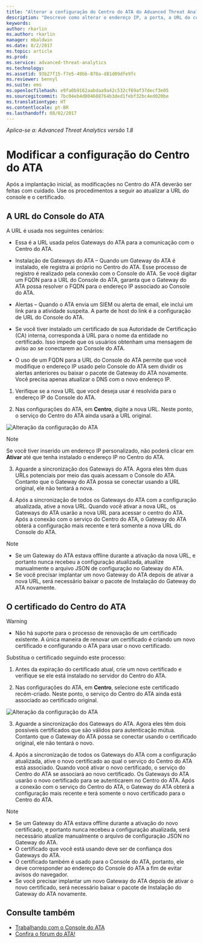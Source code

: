 ```yaml
---
title: "Alterar a configuração do Centro do ATA do Advanced Threat Analytics | Microsoft Docs"
description: "Descreve como alterar o endereço IP, a porta, a URL do console ou o certificado de seu Centro do ATA."
keywords: 
author: rkarlin
ms.author: rkarlin
manager: mbaldwin
ms.date: 8/2/2017
ms.topic: article
ms.prod: 
ms.service: advanced-threat-analytics
ms.technology: 
ms.assetid: 93b27f15-f7e5-49bb-870a-d81d09dfe9fc
ms.reviewer: bennyl
ms.suite: ems
ms.openlocfilehash: e9fa0b9162aabdaa9a42c532cf69af37decf3e05
ms.sourcegitcommit: 7bc04eb4d004608764b3ded1febf32bc4ed020be
ms.translationtype: HT
ms.contentlocale: pt-BR
ms.lasthandoff: 08/02/2017
---
```

*Aplica-se a: Advanced Threat Analytics versão 1.8*



# <a name="modifying-the-ata-center-configuration"></a>Modificar a configuração do Centro do ATA


Após a implantação inicial, as modificações no Centro do ATA deverão ser feitas com cuidado. Use os procedimentos a seguir ao atualizar a URL do console e o certificado.

## <a name="the-ata-console-url"></a>A URL do Console do ATA

A URL é usada nos seguintes cenários:

-   Essa é a URL usada pelos Gateways do ATA para a comunicação com o Centro do ATA.

- Instalação de Gateways do ATA – Quando um Gateway do ATA é instalado, ele registra ai próprio no Centro do ATA. Esse processo de registro é realizado pela conexão com o Console do ATA. Se você digitar um FQDN para a URL do Console do ATA, garanta que o Gateway do ATA possa resolver o FQDN para o endereço IP associado ao Console do ATA.

-   Alertas – Quando o ATA envia um SIEM ou alerta de email, ele inclui um link para a atividade suspeita. A parte de host do link é a configuração de URL do Console do ATA.

-   Se você tiver instalado um certificado de sua Autoridade de Certificação (CA) interna, corresponda à URL para o nome da entidade no certificado. Isso impede que os usuários obtenham uma mensagem de aviso ao se conectarem ao Console do ATA.

-   O uso de um FQDN para a URL do Console do ATA permite que você modifique o endereço IP usado pelo Console do ATA sem dividir os alertas anteriores ou baixar o pacote de Gateway do ATA novamente. Você precisa apenas atualizar o DNS com o novo endereço IP.

1. Verifique se a nova URL que você deseja usar é resolvida para o endereço IP do Console do ATA.

2. Nas configurações do ATA, em **Centro**, digite a nova URL. Neste ponto, o serviço do Centro do ATA ainda usará a URL original. 

 ![Alteração da configuração do ATA](media/change-center-config.png)

  > [!NOTE]
  > Se você tiver inserido um endereço IP personalizado, não poderá clicar em **Ativar** até que tenha instalado o endereço IP no Centro do ATA.
    
3. Aguarde a sincronização dos Gateways do ATA. Agora eles têm duas URLs potenciais por meio das quais acessam o Console do ATA. Contanto que o Gateway do ATA possa se conectar usando a URL original, ele não tentará a nova.

4. Após a sincronização de todos os Gateways do ATA com a configuração atualizada, ative a nova URL. Quando você ativar a nova URL, os Gateways do ATA usarão a nova URL para acessar o centro do ATA. Após a conexão com o serviço do Centro do ATA, o Gateway do ATA obterá a configuração mais recente e terá somente a nova URL do Console do ATA. 

> [!NOTE]
> -   Se um Gateway do ATA estava offline durante a ativação da nova URL, e portanto nunca recebeu a configuração atualizada, atualize manualmente o arquivo JSON de configuração no Gateway do ATA.
> -   Se você precisar implantar um novo Gateway do ATA depois de ativar a nova URL, será necessário baixar o pacote de Instalação do Gateway do ATA novamente.


## <a name="the-ata-center-certificate"></a>O certificado do Centro do ATA

> [!WARNING]
> - Não há suporte para o processo de renovação de um certificado existente. A única maneira de renovar um certificado é criando um novo certificado e configurando o ATA para usar o novo certificado.


Substitua o certificado seguindo este processo:

1. Antes da expiração do certificado atual, crie um novo certificado e verifique se ele está instalado no servidor do Centro do ATA. 

2. Nas configurações do ATA, em **Centro**, selecione este certificado recém-criado. Neste ponto, o serviço do Centro do ATA ainda está associado ao certificado original. 

 ![Alteração da configuração do ATA](media/change-center-config.png)

3. Aguarde a sincronização dos Gateways do ATA. Agora eles têm dois possíveis certificados que são válidos para autenticação mútua. Contanto que o Gateway do ATA possa se conectar usando o certificado original, ele não tentará o novo.

4. Após a sincronização de todos os Gateways do ATA com a configuração atualizada, ative o novo certificado ao qual o serviço do Centro do ATA está associado. Quando você ativar o novo certificado, o serviço do Centro do ATA se associará ao novo certificado. Os Gateways do ATA usarão o novo certificado para se autenticarem no Centro do ATA. Após a conexão com o serviço do Centro do ATA, o Gateway do ATA obterá a configuração mais recente e terá somente o novo certificado para o Centro do ATA. 

> [!NOTE]
> -   Se um Gateway do ATA estava offline durante a ativação do novo certificado, e portanto nunca recebeu a configuração atualizada, será necessário atualize manualmente o arquivo de configuração JSON no Gateway do ATA.
> -   O certificado que você está usando deve ser de confiança dos Gateways do ATA.
> -   O certificado também é usado para o Console do ATA, portanto, ele deve corresponder ao endereço do Console do ATA a fim de evitar avisos do navegador.
> -   Se você precisar implantar um novo Gateway do ATA depois de ativar o novo certificado, será necessário baixar o pacote de Instalação do Gateway do ATA novamente.



 
## <a name="see-also"></a>Consulte também
- [Trabalhando com o Console do ATA](working-with-ata-console.md)
- [Confira o fórum do ATA!](https://aka.ms/ata-forum)
